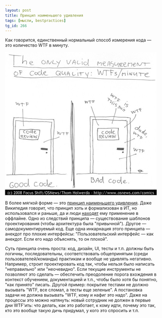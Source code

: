```yaml
---
layout: post
title: Принцип наименьшего удивления
tags: [мысли, bestpractices]
tg_id: 266
---
```

Как говорится, единственный нормальный способ измерения кода — это количество WTF в минуту.

![](/assets/images/wtfpm.jpg)

В более мягкой форме — это [принцип наименьшего удивления](https://en.wikipedia.org/wiki/Principle_of_least_astonishment). Даже Википедия говорит, что принцип хоть и формализован в ИТ, но использовался и раньше, да и люди [находят](https://commadot.com/wtf-per-minute/) ему применение в оффлайне. Одно из следствий принципа — существование шаблонов проектирования (чтобы архитектура была "привычной"). Другое — самодокументируемый код. Еще одна инкарнация этого принципа — анекдот про плохие интерфейсы: "Пользовательский интерфейс — как анекдот. Если его надо объяснять, то он плохой".

Суть принципа очень проста: код, дизайн, UI, тесты и т.п. должны быть логичны, последовательны, соответствовать общепринятым (среди пользователей/команды) практикам и вообще не удивлять негативно. Например, строит проектировать код так, чтобы нельзя было написать "неправильно" или "неочевидно". Если текущие инструменты не позволяют это сделать — обеспечить преодоление порога вхождения в контекст обучением, документацией и т.п., чтобы было хотя бы понятно, "как принято" писать. Другой пример: покрытие тестами не должно вызывать "WTF, все сломал, а тесты еще зеленые". А постановка задачи не должна вызывать "WTF, кому и нафиг это надо". Даже на процессы это можно натянуть: новый сотрудник не должен в первые дни WTF'ить: что делать, как это работает, к кому идти, почему это так, кто это вообще такую дичь придумал, у кого это спросить и т.п.

